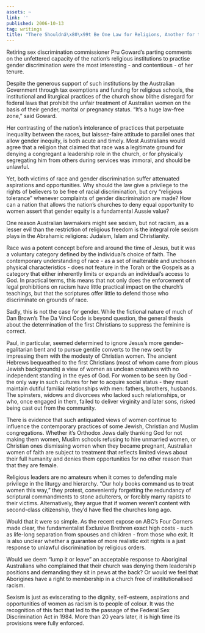 ```yaml
---
assets: ~
link: ''
published: 2006-10-13
tag: writings
title: "There Shouldnâ\x80\x99t Be One Law for Religions, Another for the Rest"
---
```

Retiring sex discrimination commissioner Pru Goward’s parting comments
on the unfettered capacity of the nation’s religious institutions to
practise gender discrimination were the most interesting - and
contentious - of her tenure.

Despite the generous support of such institutions by the Australian
Government through tax exemptions and funding for religious schools, the
institutional and liturgical practices of the church show blithe
disregard for federal laws that prohibit the unfair treatment of
Australian women on the basis of their gender, marital or pregnancy
status. “It’s a huge law-free zone,” said Goward.

Her contrasting of the nation’s intolerance of practices that perpetuate
inequality between the races, but laissez-faire attitude to parallel
ones that allow gender inequity, is both acute and timely. Most
Australians would agree that a religion that claimed that race was a
legitimate ground for denying a congregant a leadership role in the
church, or for physically segregating him from others during services
was immoral, and should be unlawful.

Yet, both victims of race and gender discrimination suffer attenuated
aspirations and opportunities. Why should the law give a privilege to
the rights of believers to be free of racial discrimination, but cry
“religious tolerance” whenever complaints of gender discrimination are
made? How can a nation that allows the nation’s churches to deny equal
opportunity to women assert that gender equity is a fundamental Aussie
value?

One reason Australian lawmakers might see sexism, but not racism, as a
lesser evil than the restriction of religious freedom is the integral
role sexism plays in the Abrahamic religions: Judaism, Islam and
Christianity.

Race was a potent concept before and around the time of Jesus, but it
was a voluntary category defined by the individual’s choice of faith.
The contemporary understanding of race - as a set of inalterable and
unchosen physical characteristics - does not feature in the Torah or the
Gospels as a category that either inherently limits or expands an
individual’s access to God. In practical terms, this means that not only
does the enforcement of legal prohibitions on racism have little
practical impact on the church’s teachings, but that the scriptures
offer little to defend those who discriminate on grounds of race.

Sadly, this is not the case for gender. While the fictional nature of
much of Dan Brown’s The Da Vinci Code is beyond question, the general
thesis about the determination of the first Christians to suppress the
feminine is correct.

Paul, in particular, seemed determined to ignore Jesus’s more
gender-egalitarian bent and to pursue gentile converts to the new sect
by impressing them with the modesty of Christian women. The ancient
Hebrews bequeathed to the first Christians (most of whom came from pious
Jewish backgrounds) a view of women as unclean creatures with no
independent standing in the eyes of God. For women to be seen by God -
the only way in such cultures for her to acquire social status - they
must maintain dutiful familial relationships with men: fathers,
brothers, husbands. The spinsters, widows and divorcees who lacked such
relationships, or who, once engaged in them, failed to deliver virginity
and later sons, risked being cast out from the community.

There is evidence that such antiquated views of women continue to
influence the contemporary practices of some Jewish, Christian and
Muslim congregations. Whether it’s Orthodox Jews daily thanking God for
not making them women, Muslim schools refusing to hire unmarried women,
or Christian ones dismissing women when they became pregnant, Australian
women of faith are subject to treatment that reflects limited views
about their full humanity and denies them opportunities for no other
reason than that they are female.

Religious leaders are no amateurs when it comes to defending male
privilege in the liturgy and hierarchy. “Our holy books command us to
treat women this way,” they protest, conveniently forgetting the
redundancy of scriptural commandments to stone adulterers, or forcibly
marry rapists to their victims. Alternatively, they argue that if women
weren’t content with second-class citizenship, they’d have fled the
churches long ago.

Would that it were so simple. As the recent expose on ABC’s Four Corners
made clear, the fundamentalist Exclusive Brethren exact high costs -
such as life-long separation from spouses and children - from those who
exit. It is also unclear whether a guarantee of more realistic exit
rights is a just response to unlawful discrimination by religious
orders.

Would we deem “lump it or leave” an acceptable response to Aboriginal
Australians who complained that their church was denying them leadership
positions and demanding they sit in pews at the back? Or would we feel
that Aborigines have a right to membership in a church free of
institutionalised racism.

Sexism is just as eviscerating to the dignity, self-esteem, aspirations
and opportunities of women as racism is to people of colour. It was the
recognition of this fact that led to the passage of the Federal Sex
Discrimination Act in 1984. More than 20 years later, it is high time
its provisions were fully enforced.